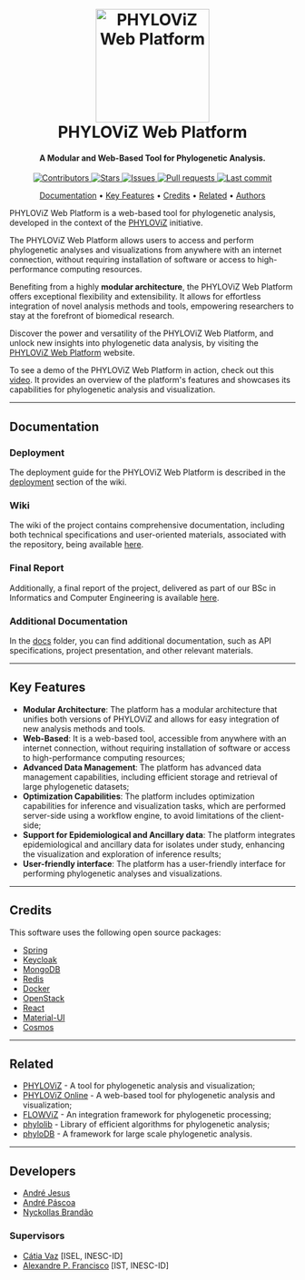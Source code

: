 <h1 align="center">
  <br>
  <img src="docs/imgs/logo.png" alt="PHYLOViZ Web Platform" width="200">
  <br>
  PHYLOViZ Web Platform
  <br>
</h1>

<h4 align="center">A Modular and Web-Based Tool for Phylogenetic Analysis.</h4>

<p align="center">
  <a href="../../graphs/contributors">
    <img src="https://img.shields.io/github/contributors/phyloviz/phyloviz-web-platform" alt="Contributors"/>
  </a>
  <a href="../../stargazers">
     <img src="https://img.shields.io/github/stars/phyloviz/phyloviz-web-platform" alt="Stars"/>
  </a>
  <a href="../../issues">
     <img src="https://img.shields.io/github/issues/phyloviz/phyloviz-web-platform" alt="Issues"/>
  </a>
  <a href="../../pulls">
     <img src="https://img.shields.io/github/issues-pr/phyloviz/phyloviz-web-platform" alt="Pull requests"/>
  </a>
  <a href="../../commits/master">
     <img src="https://img.shields.io/github/last-commit/phyloviz/phyloviz-web-platform" alt="Last commit"/>
  </a>
</p>

<p align="center">
  <a href="#documentation">Documentation</a> •
  <a href="#key-features">Key Features</a> •
  <a href="#credits">Credits</a> •
  <a href="#related">Related</a> •
  <a href="#authors">Authors</a>
</p>

PHYLOViZ Web Platform is a web-based tool for phylogenetic analysis, developed in the context of
the [PHYLOViZ](https://www.phyloviz.net/) initiative.

The PHYLOViZ Web Platform allows users to access and perform phylogenetic analyses and visualizations from anywhere
with an internet connection, without requiring installation of software or access to high-performance computing
resources.

Benefiting from a highly **modular architecture**, the PHYLOViZ Web Platform offers exceptional flexibility and
extensibility. It allows for effortless integration of novel analysis methods and tools, empowering researchers to stay
at the forefront of biomedical research.

Discover the power and versatility of the PHYLOViZ Web Platform, and unlock new insights into phylogenetic data
analysis, by visiting the [PHYLOViZ Web Platform](https://web.phyloviz.net/) website.

To see a demo of the PHYLOViZ Web Platform in action, check out
this [video](https://www.youtube.com/watch?v=761A27KgHIY).
It provides an overview of the platform's features and showcases its capabilities for phylogenetic analysis and
visualization.

---

## Documentation

### Deployment

The deployment guide for the PHYLOViZ Web Platform is described in
the [deployment](https://github.com/phyloviz/phyloviz-web-platform/wiki/deployment) section of the wiki.

### Wiki

The wiki of the project contains comprehensive documentation, including both technical specifications and user-oriented
materials, associated with the repository, being
available [here](https://github.com/phyloviz/phyloviz-web-platform/wiki).

### Final Report

Additionally, a final report of the project, delivered as part of our BSc in Informatics and Computer Engineering is
available [here](https://github.com/phyloviz/phyloviz-web-platform/blob/master/docs/report.pdf).

### Additional Documentation

In the [docs](https://github.com/phyloviz/phyloviz-web-platform/blob/master/docs) folder, you can find additional
documentation, such as API specifications, project presentation, and other relevant materials.

---

## Key Features

* **Modular Architecture**: The platform has a modular architecture that unifies both versions of PHYLOViZ and allows
  for easy integration of new analysis methods and tools.
* **Web-Based**: It is a web-based tool, accessible from anywhere with an internet connection, without requiring
  installation of software or access to high-performance computing resources;
* **Advanced Data Management**: The platform has advanced data management capabilities, including efficient storage and
  retrieval of large phylogenetic datasets;
* **Optimization Capabilities**: The platform includes optimization capabilities for inference and visualization tasks,
  which are performed server-side using a workflow engine, to avoid limitations of the client-side;
* **Support for Epidemiological and Ancillary data**: The platform integrates epidemiological and ancillary data for
  isolates under study, enhancing the visualization and exploration of inference results;
* **User-friendly interface**: The platform has a user-friendly interface for performing phylogenetic analyses and
  visualizations.

---

## Credits

This software uses the following open source packages:

* [Spring](https://spring.io/)
* [Keycloak](https://www.keycloak.org/)
* [MongoDB](https://www.mongodb.com/)
* [Redis](https://redis.io/)
* [Docker](https://www.docker.com/)
* [OpenStack](https://www.openstack.org/)
* [React](https://reactjs.org/)
* [Material-UI](https://material-ui.com/)
* [Cosmos](https://github.com/cosmograph-org/cosmos)

---

## Related

* [PHYLOViZ](https://www.phyloviz.net/) - A tool for phylogenetic analysis and visualization;
* [PHYLOViZ Online](https://online.phyloviz.net/index) - A web-based tool for phylogenetic analysis and visualization;
* [FLOWViZ](https://github.com/DIVA-IPL-Project/FLOWViZ) - An integration framework for phylogenetic processing;
* [phylolib](https://github.com/Luanab/phylolib) - Library of efficient algorithms for phylogenetic analysis;
* [phyloDB](https://github.com/Brunovski/phyloDB) - A framework for large scale phylogenetic analysis.

---

## Developers

* [André Jesus](https://github.com/andre-j3sus)
* [André Páscoa](https://github.com/devandrepascoa)
* [Nyckollas Brandão](https://github.com/Nyckoka)

### Supervisors

* [Cátia Vaz](https://cvaz.github.io/) [ISEL, INESC-ID]
* [Alexandre P. Francisco](https://fenix.tecnico.ulisboa.pt/homepage/ist14152) [IST, INESC-ID]
